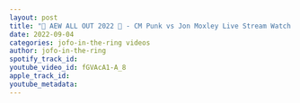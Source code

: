 ```yaml
---
layout: post
title: "🚨 AEW ALL OUT 2022 🚨 - CM Punk vs Jon Moxley Live Stream Watch Along"
date: 2022-09-04
categories: jofo-in-the-ring videos
author: jofo-in-the-ring
spotify_track_id: 
youtube_video_id: fGVAcA1-A_8
apple_track_id: 
youtube_metadata: 
---
```

